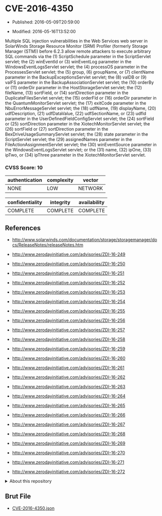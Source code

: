 # CVE-2016-4350

- Published: 2016-05-09T20:59:00

- Modified: 2016-05-16T13:52:00

Multiple SQL injection vulnerabilities in the Web Services web server in SolarWinds Storage Resource Monitor (SRM) Profiler (formerly Storage Manager (STM)) before 6.2.3 allow remote attackers to execute arbitrary SQL commands via the (1) ScriptSchedule parameter in the ScriptServlet servlet; the (2) winEventId or (3) winEventLog parameter in the WindowsEventLogsServlet servlet; the (4) processOS parameter in the ProcessesServlet servlet; the (5) group, (6) groupName, or (7) clientName parameter in the BackupExceptionsServlet servlet; the (8) valDB or (9) valFS parameter in the BackupAssociationServlet servlet; the (10) orderBy or (11) orderDir parameter in the HostStorageServlet servlet; the (12) fileName, (13) sortField, or (14) sortDirection parameter in the DuplicateFilesServlet servlet; the (15) orderFld or (16) orderDir parameter in the QuantumMonitorServlet servlet; the (17) exitCode parameter in the NbuErrorMessageServlet servlet; the (18) udfName, (19) displayName, (20) udfDescription, (21) udfDataValue, (22) udfSectionName, or (23) udfId parameter in the UserDefinedFieldConfigServlet servlet; the (24) sortField or (25) sortDirection parameter in the XiotechMonitorServlet servlet; the (26) sortField or (27) sortDirection parameter in the BexDriveUsageSummaryServlet servlet; the (28) state parameter in the ScriptServlet servlet; the (29) assignedNames parameter in the FileActionAssignmentServlet servlet; the (30) winEventSource parameter in the WindowsEventLogsServlet servlet; or the (31) name, (32) ipOne, (33) ipTwo, or (34) ipThree parameter in the XiotechMonitorServlet servlet.

### CVSS Score: **10**

| authentication | complexity | vector |
| --- | --- | --- |
| NONE | LOW | NETWORK |

| confidentiality | integrity | availability |
| --- | --- | --- |
| COMPLETE | COMPLETE | COMPLETE |

## References

* http://www.solarwinds.com/documentation/storage/storagemanager/docs/ReleaseNotes/releaseNotes.htm

* http://www.zerodayinitiative.com/advisories/ZDI-16-249

* http://www.zerodayinitiative.com/advisories/ZDI-16-250

* http://www.zerodayinitiative.com/advisories/ZDI-16-251

* http://www.zerodayinitiative.com/advisories/ZDI-16-252

* http://www.zerodayinitiative.com/advisories/ZDI-16-253

* http://www.zerodayinitiative.com/advisories/ZDI-16-254

* http://www.zerodayinitiative.com/advisories/ZDI-16-255

* http://www.zerodayinitiative.com/advisories/ZDI-16-256

* http://www.zerodayinitiative.com/advisories/ZDI-16-257

* http://www.zerodayinitiative.com/advisories/ZDI-16-258

* http://www.zerodayinitiative.com/advisories/ZDI-16-259

* http://www.zerodayinitiative.com/advisories/ZDI-16-260

* http://www.zerodayinitiative.com/advisories/ZDI-16-261

* http://www.zerodayinitiative.com/advisories/ZDI-16-262

* http://www.zerodayinitiative.com/advisories/ZDI-16-263

* http://www.zerodayinitiative.com/advisories/ZDI-16-264

* http://www.zerodayinitiative.com/advisories/ZDI-16-265

* http://www.zerodayinitiative.com/advisories/ZDI-16-266

* http://www.zerodayinitiative.com/advisories/ZDI-16-267

* http://www.zerodayinitiative.com/advisories/ZDI-16-268

* http://www.zerodayinitiative.com/advisories/ZDI-16-269

* http://www.zerodayinitiative.com/advisories/ZDI-16-270

* http://www.zerodayinitiative.com/advisories/ZDI-16-271

* http://www.zerodayinitiative.com/advisories/ZDI-16-272

<details>
<summary>About this repository</summary> 

  This repository is part of the project [Live Hack CVE](https://github.com/Live-Hack-CVE). Main website can be found [www.live-hack.org](https://www.live-hack.org) 
  
  Made by [Sn0wAlice](https://github.com/Sn0wAlice) for the people that care about security and need to have a feed of the latest CVEs. Hope you enjoy it, don't forget to star the repo and follow me on [Twitter](https://twitter.com/Sn0wAlice) and [Github](https://github.com/Sn0wAlice). And that is my [personnal website](https://www.alice-snow.me/)

  - [Home Page](https://github.com/Live-Hack-CVE)
  - [Framework](https://github.com/Live-Hack-CVE/cve-framework)
  - [CVE database](https://github.com/Live-Hack-CVE/full_database)
  - [Changelog](https://github.com/Live-Hack-CVE/Changelog)
</details>

## Brut File

* [CVE-2016-4350.json](https://raw.githubusercontent.com/Live-Hack-CVE/full_database/main/cves/2016/CVE-2016-4350.json)

